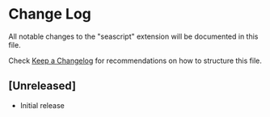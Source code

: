 # Change Log

All notable changes to the "seascript" extension will be documented in this file.

Check [Keep a Changelog](http://keepachangelog.com/) for recommendations on how to structure this file.

## [Unreleased]

- Initial release